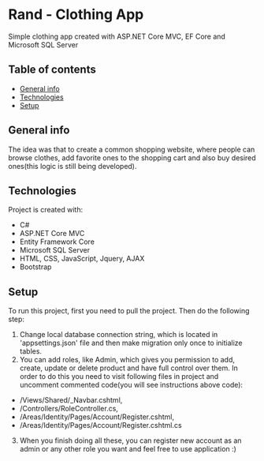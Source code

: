 # Rand - Clothing App
Simple clothing app created with ASP.NET Core MVC, EF Core and Microsoft SQL Server

## Table of contents
* [General info](#general-info)
* [Technologies](#technologies)
* [Setup](#setup)

## General info
The idea was that to create a common shopping website, where people can browse clothes, add favorite ones
to the shopping cart and also buy desired ones(this logic is still being developed).

## Technologies
Project is created with:
* C#
* ASP.NET Core MVC
* Entity Framework Core
* Microsoft SQL Server
* HTML, CSS, JavaScript, Jquery, AJAX
* Bootstrap
	
## Setup
To run this project, first you need to pull the project. Then do the following step:
1) Change local database connection string, which is located in 'appsettings.json' file and then make migration only once to initialize tables.
2) You can add roles, like Admin, which gives you permission to add, create, update or delete product and have full control over them. In order to do this you need to
visit following files in project and uncomment commented code(you will see instructions above code): 
* /Views/Shared/_Navbar.cshtml, 
* /Controllers/RoleController.cs, 
* /Areas/Identity/Pages/Account/Register.cshtml,
* /Areas/Identity/Pages/Account/Register.cshtml.cs
3) When you finish doing all these, you can register new account as an admin or any other role you want and feel free to use application :)
